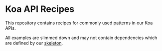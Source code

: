 # Koa API Recipes

This repository contains recipes for commonly used patterns in our Koa APIs.

All examples are slimmed down and may not contain dependencies which are defined by our
[skeleton](https://github.com/soliantconsulting/create-koa-api).
